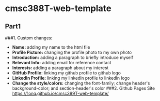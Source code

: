 # cmsc388T-web-template
## Part1
###1. Custom changes: 
  - **Name:** adding my name to the html file
  - **Profile Picture:** changing the profile photo to my own photo
  - **Introduction:** adding a paragraph to briefly introduce myself 
  - **Relevant Info:** adding email for reference contact 
  - **Interests:** adding a paragraph about my interest
  - **GitHub Profile:** linking my github profile to github logo
  - **LinkedIn Profile:** linking my linkedIn profile to linkedIn logo
  - **Change the style/colors:** changing the font-family; change header's background-color; and section-header's color
###2. Github Pages Site
https://1onq.github.io/cmsc389T-web-template/


